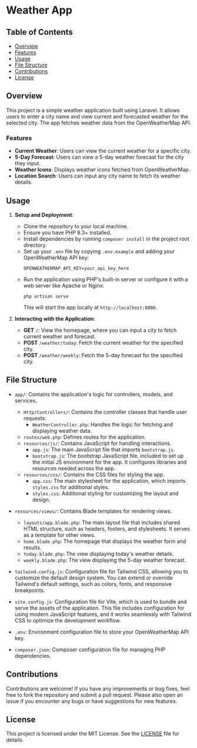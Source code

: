 # Weather App

## Table of Contents

- [Overview](#overview)
- [Features](#features)
- [Usage](#usage)
- [File Structure](#file-structure)
- [Contributions](#contributions)
- [License](#license)

## Overview
This project is a simple weather application built using Laravel. It allows users to enter a city name and view current and forecasted weather for the selected city. The app fetches weather data from the OpenWeatherMap API.

### Features
- **Current Weather**: Users can view the current weather for a specific city.
- **5-Day Forecast**: Users can view a 5-day weather forecast for the city they input.
- **Weather Icons**: Displays weather icons fetched from OpenWeatherMap.
- **Location Search**: Users can input any city name to fetch its weather details.

## Usage

1. **Setup and Deployment**:
    - Clone the repository to your local machine.
    - Ensure you have PHP 8.3+ installed.
    - Install dependencies by running `composer install` in the project root directory.
    - Set up your `.env` file by copying `.env.example` and adding your OpenWeatherMap API key:
      ```
      OPENWEATHERMAP_API_KEY=your_api_key_here
      ```
    - Run the application using PHP's built-in server or configure it with a web server like Apache or Nginx:
      ```
      php artisan serve
      ```
      This will start the app locally at `http://localhost:8000`.

2. **Interacting with the Application**:
    - **GET** `/`: View the homepage, where you can input a city to fetch current weather and forecast.
    - **POST** `/weather/today`: Fetch the current weather for the specified city.
    - **POST** `/weather/weekly`: Fetch the 5-day forecast for the specified city.

## File Structure

- `app/`: Contains the application's logic for controllers, models, and services.
    - `Http/Controllers/`: Contains the controller classes that handle user requests.
        - `WeatherController.php`: Handles the logic for fetching and displaying weather data.
    - `routes/web.php`: Defines routes for the application.
    - `resources/js/`: Contains JavaScript for handling interactions.
        - `app.js`: The main JavaScript file that imports `bootstrap.js`.
        - `bootstrap.js`: The bootstrap JavaScript file, included to set up the initial JS environment for the app. It configures libraries and resources needed across the app.
    - `resources/css/`: Contains the CSS files for styling the app.
        - `app.css`: The main stylesheet for the application, which imports `styles.css` for additional styles.
        - `styles.css`: Additional styling for customizing the layout and design.

- `resources/views/`: Contains Blade templates for rendering views.
    - `layouts/app.blade.php`: The main layout file that includes shared HTML structure, such as headers, footers, and stylesheets. It serves as a template for other views.
    - `home.blade.php`: The homepage that displays the weather form and results.
    - `today.blade.php`: The view displaying today's weather details.
    - `weekly.blade.php`: The view displaying the 5-day weather forecast.

- `tailwind.config.js`: Configuration file for Tailwind CSS, allowing you to customize the default design system. You can extend or override Tailwind's default settings, such as colors, fonts, and responsive breakpoints.

- `vite.config.js`: Configuration file for Vite, which is used to bundle and serve the assets of the application. This file includes configuration for using modern JavaScript features, and it works seamlessly with Tailwind CSS to optimize the development workflow.

- `.env`: Environment configuration file to store your OpenWeatherMap API key.
- `composer.json`: Composer configuration file for managing PHP dependencies.

## Contributions
Contributions are welcome! If you have any improvements or bug fixes, feel free to fork the repository and submit a pull request. Please also open an issue if you encounter any bugs or have suggestions for new features.

## License
This project is licensed under the MIT License. See the [LICENSE](LICENSE) file for details.

